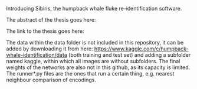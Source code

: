 Introducing Sibiris, the humpback whale fluke re-identification software. 

The abstract of the thesis goes here: 

The link to the thesis goes here: 

The data within the data folder is not included in this repository, it can be added by downloading it from here: https://www.kaggle.com/c/humpback-whale-identification/data (both training and test set) and adding a subfolder named kaggle, within which all images are without subfolders. 
The final weights of the networks are also not in this github, as its capacity is limited. 
The runner*.py files are the ones that run a certain thing, e.g. nearest neighbour comparison of encodings.
